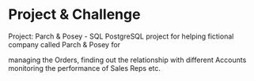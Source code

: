 # Project & Challenge
Project: Parch & Posey - SQL
PostgreSQL project for helping fictional company called Parch & Posey for

managing the Orders,
finding out the relationship with different Accounts
monitoring the performance of Sales Reps
etc.
